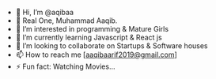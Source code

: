 - 👋 Hi, I’m @aqibaa
- 👀 Real One, Muhammad Aaqib.
- 👀 I’m interested in programming & Mature Girls  
- 🌱 I’m currently learning Javascript & React js
- 💞️ I’m looking to collaborate on Startups & Software houses
- 📫 How to reach me [aaqibaarif2019@gmail.com]
- ⚡ Fun fact: Watching Movies...

<!---
aqibaa/aqibaa is a ✨ special ✨ repository because its `README.md` (this file) appears on your GitHub profile.
You can click the Preview link to take a look at your changes.
--->
